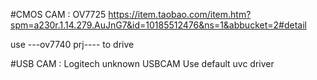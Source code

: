 

#CMOS CAM : OV7725 
https://item.taobao.com/item.htm?spm=a230r.1.14.279.AuJnG7&id=10185512476&ns=1&abbucket=2#detail

use ---ov7740 prj---- to drive

#USB CAM : Logitech unknown USBCAM 
Use default uvc driver 

